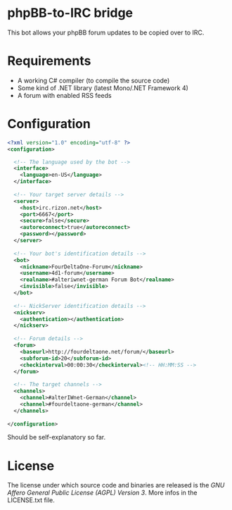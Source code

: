 phpBB-to-IRC bridge
===================

This bot allows your phpBB forum updates to be copied over to IRC.

Requirements
============

- A working C# compiler (to compile the source code)
- Some kind of .NET library (latest Mono/.NET Framework 4)
- A forum with enabled RSS feeds

Configuration
=============

```xml
<?xml version="1.0" encoding="utf-8" ?>
<configuration>

  <!-- The language used by the bot -->
  <interface>
    <language>en-US</language>
  </interface>
  
  <!-- Your target server details -->
  <server>
    <host>irc.rizon.net</host>
    <port>6667</port>
    <secure>false</secure>
    <autoreconnect>true</autoreconnect>
    <password></password>
  </server>
  
  <!-- Your bot's identification details -->
  <bot>
    <nickname>FourDeltaOne-Forum</nickname>
    <username>4d1-forum</username>
    <realname>#alteriwnet-german Forum Bot</realname>
    <invisible>false</invisible>
  </bot>
  
  <!-- NickServer identification details -->
  <nickserv>
    <authentication></authentication>
  </nickserv>
  
  <!-- Forum details -->
  <forum>
    <baseurl>http://fourdeltaone.net/forum/</baseurl>
    <subforum-id>20</subforum-id>
    <checkinterval>00:00:30</checkinterval><!-- HH:MM:SS -->
  </forum>
  
  <!-- The target channels -->
  <channels>
    <channel>#alterIWnet-German</channel>
    <channel>#fourdeltaone-german</channel>
  </channels>
  
</configuration>
```

Should be self-explanatory so far.

License
=======

The license under which source code and binaries are released is the _GNU Affero General Public License (AGPL) Version 3_.
More infos in the LICENSE.txt file.